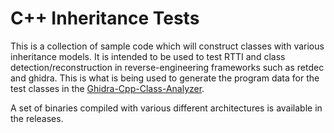 C++ Inheritance Tests
=====================

This is a collection of sample code which will construct classes with various inheritance models. It is intended to be used to test RTTI and class detection/reconstruction in reverse-engineering frameworks such as retdec and ghidra. This is what is being used to generate the program data for the test classes in the [Ghidra-Cpp-Class-Analyzer](https://github.com/astrelsky/Ghidra-Cpp-Class-Analyzer).

A set of binaries compiled with various different architectures is available in the releases.
